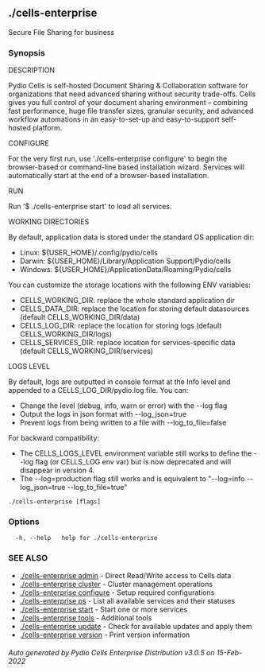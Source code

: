 ## ./cells-enterprise

Secure File Sharing for business

### Synopsis


DESCRIPTION

  Pydio Cells is self-hosted Document Sharing & Collaboration software for organizations that need 
  advanced sharing without security trade-offs. Cells gives you full control of your document sharing 
  environment – combining fast performance, huge file transfer sizes, granular security, and advanced 
  workflow automations in an easy-to-set-up and easy-to-support self-hosted platform.

CONFIGURE

  For the very first run, use './cells-enterprise configure' to begin the browser-based or command-line based installation wizard. 
  Services will automatically start at the end of a browser-based installation.

RUN

  Run '$ ./cells-enterprise start' to load all services.

WORKING DIRECTORIES

  By default, application data is stored under the standard OS application dir: 
  
   - Linux: ${USER_HOME}/.config/pydio/cells
   - Darwin: ${USER_HOME}/Library/Application Support/Pydio/cells
   - Windows: ${USER_HOME}/ApplicationData/Roaming/Pydio/cells

  You can customize the storage locations with the following ENV variables: 
  
   - CELLS_WORKING_DIR: replace the whole standard application dir
   - CELLS_DATA_DIR: replace the location for storing default datasources (default CELLS_WORKING_DIR/data)
   - CELLS_LOG_DIR: replace the location for storing logs (default CELLS_WORKING_DIR/logs)
   - CELLS_SERVICES_DIR: replace location for services-specific data (default CELLS_WORKING_DIR/services) 

LOGS LEVEL

  By default, logs are outputted in console format at the Info level and appended to a CELLS_LOG_DIR/pydio.log file. You can: 
   - Change the level (debug, info, warn or error) with the --log flag
   - Output the logs in json format with --log_json=true 
   - Prevent logs from being written to a file with --log_to_file=false

  For backward compatibility:
   - The CELLS_LOGS_LEVEL environment variable still works to define the --log flag (or CELLS_LOG env var)
     but is now deprecated and will disappear in version 4.     
   - The --log=production flag still works and is equivalent to "--log=info --log_json=true --log_to_file=true"
      


```
./cells-enterprise [flags]
```

### Options

```
  -h, --help   help for ./cells-enterprise
```

### SEE ALSO

* [./cells-enterprise admin](./cells-enterprise-admin)	 - Direct Read/Write access to Cells data
* [./cells-enterprise cluster](./cells-enterprise-cluster)	 - Cluster management operations
* [./cells-enterprise configure](./cells-enterprise-configure)	 - Setup required configurations
* [./cells-enterprise ps](./cells-enterprise-ps)	 - List all available services and their statuses
* [./cells-enterprise start](./cells-enterprise-start)	 - Start one or more services
* [./cells-enterprise tools](./cells-enterprise-tools)	 - Additional tools
* [./cells-enterprise update](./cells-enterprise-update)	 - Check for available updates and apply them
* [./cells-enterprise version](./cells-enterprise-version)	 - Print version information

###### Auto generated by Pydio Cells Enterprise Distribution v3.0.5 on 15-Feb-2022
